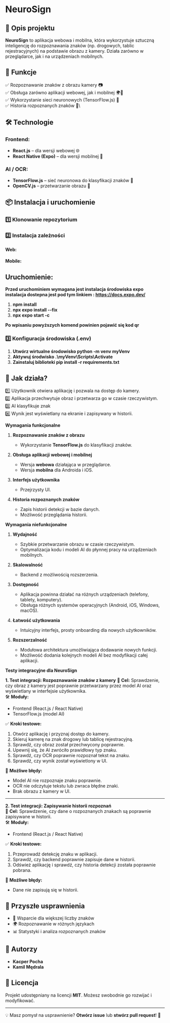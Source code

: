 # NeuroSign

## 🚀 Opis projektu

**NeuroSign** to aplikacja webowa i mobilna, która wykorzystuje sztuczną inteligencję do rozpoznawania znaków (np. drogowych, tablic rejestracyjnych) na podstawie obrazu z kamery. Działa zarówno w przeglądarce, jak i na urządzeniach mobilnych.

## 🎯 Funkcje

✅ Rozpoznawanie znaków z obrazu kamery 📷\
✅ Obsługa zarówno aplikacji webowej, jak i mobilnej 🌍📱\
✅ Wykorzystanie sieci neuronowych (TensorFlow\.js) 🧠\
✅ Historia rozpoznanych znaków 📜\

## 🛠️ Technologie

### Frontend:

- **React.js** – dla wersji webowej 🌐
- **React Native (Expo)** – dla wersji mobilnej 📱

### AI / OCR:

- **TensorFlow\.js** – sieć neuronowa do klasyfikacji znaków 🧠
- **OpenCV.js** – przetwarzanie obrazu 🎥

## 📦 Instalacja i uruchomienie


### 1️⃣ Klonowanie repozytorium



### 2️⃣ Instalacja zależności

#### Web:


#### Mobile:

## Uruchomienie:
**Przed uruchominiem wymagana jest instalacja środowiska expo instalacja dostepna jest pod tym linkiem : https://docs.expo.dev/**
1. **npm install** 
2. **npx expo install --fix**  
3. **npx expo start -c**

 **Po wpisaniu powyższych komend powinien pojawić się kod qr** 





### 3️⃣ Konfiguracja środowiska (.env)
1. **Utwórz wirtualne środowisko python -m venv myVenv**
2. **Aktywuj środwisko .\myVenv\Scripts\Activate**
3. **Zainstaluj biblioteki pip install -r requirements.txt**


## 📸 Jak działa?

1️⃣ Użytkownik otwiera aplikację i pozwala na dostęp do kamery.\
2️⃣ Aplikacja przechwytuje obraz i przetwarza go w czasie rzeczywistym.\
3️⃣ AI klasyfikuje znak\
4️⃣ Wynik jest wyświetlany na ekranie i zapisywany w historii.

**Wymagania funkcjonalne**  

1. **Rozpoznawanie znaków z obrazu**  
   - Wykorzystanie **TensorFlow.js** do klasyfikacji znaków.  

2. **Obsługa aplikacji webowej i mobilnej**  
   - Wersja **webowa** działająca w przeglądarce.  
   - Wersja **mobilna** dla Androida i iOS.  

3. **Interfejs użytkownika**  
   - Przejrzysty UI.    

4. **Historia rozpoznanych znaków**  
   - Zapis historii detekcji w bazie danych. 
   - Możliwość przeglądania historii.

**Wymagania niefunkcjonalne**  

1. **Wydajność**  
   - Szybkie przetwarzanie obrazu w czasie rzeczywistym. 
   - Optymalizacja kodu i modeli AI do płynnej pracy na urządzeniach mobilnych.  

2. **Skalowalność**  
   - Backend z możliwością rozszerzenia.   

3. **Dostępność**  
   - Aplikacja powinna działać na różnych urządzeniach (telefony, tablety, komputery).  
   - Obsługa różnych systemów operacyjnych (Android, iOS, Windows, macOS).  

4. **Łatwość użytkowania**  
   - Intuicyjny interfejs, prosty onboarding dla nowych użytkowników.   

5. **Rozszerzalność**  
   - Modułowa architektura umożliwiająca dodawanie nowych funkcji.  
   - Możliwość dodania kolejnych modeli AI bez modyfikacji całej aplikacji.
  
**Testy integracyjne dla NeuroSign**  

 **1. Test integracji: Rozpoznawanie znaków z kamery**
📌 **Cel:** Sprawdzenie, czy obraz z kamery jest poprawnie przetwarzany przez model AI oraz wyświetlany w interfejsie użytkownika.  
🛠 **Moduły:**  
- Frontend (React.js / React Native)  
- TensorFlow.js (model AI)  

✅ **Kroki testowe:**  
1. Otwórz aplikację i przyznaj dostęp do kamery.  
2. Skieruj kamerę na znak drogowy lub tablicę rejestracyjną.  
3. Sprawdź, czy obraz został przechwycony poprawnie.  
4. Upewnij się, że AI zwróciło prawidłowy typ znaku.  
5. Sprawdź, czy OCR poprawnie rozpoznał tekst na znaku.  
6. Sprawdź, czy wynik został wyświetlony w UI.  

🛑 **Możliwe błędy:**  
- Model AI nie rozpoznaje znaku poprawnie.  
- OCR nie odczytuje tekstu lub zwraca błędne znaki.  
- Brak obrazu z kamery w UI.  

---

**2. Test integracji: Zapisywanie historii rozpoznań**  
📌 **Cel:** Sprawdzenie, czy dane o rozpoznanych znakach są poprawnie zapisywane w historii.  
🛠 **Moduły:**  
- Frontend (React.js / React Native)

✅ **Kroki testowe:**  
1. Przeprowadź detekcję znaku w aplikacji.  
2. Sprawdź, czy backend poprawnie zapisuje dane w historii.  
3. Odśwież aplikację i sprawdź, czy historia detekcji została poprawnie pobrana.  

🛑 **Możliwe błędy:**  
- Dane nie zapisują się w historii.  


## 🎯 Przyszłe usprawnienia

- 🚀 Wsparcie dla większej liczby znaków
- 🌍 Rozpoznawanie w różnych językach
- 📊 Statystyki i analiza rozpoznanych znaków

## 👥 Autorzy

- **Kacper Pocha**
- **Kamil Mędrala** 

## 📄 Licencja

Projekt udostępniany na licencji **MIT**. Możesz swobodnie go rozwijać i modyfikować.

---

💡 Masz pomysł na usprawnienie? **Otwórz issue** lub **stwórz pull request**! 🚀

